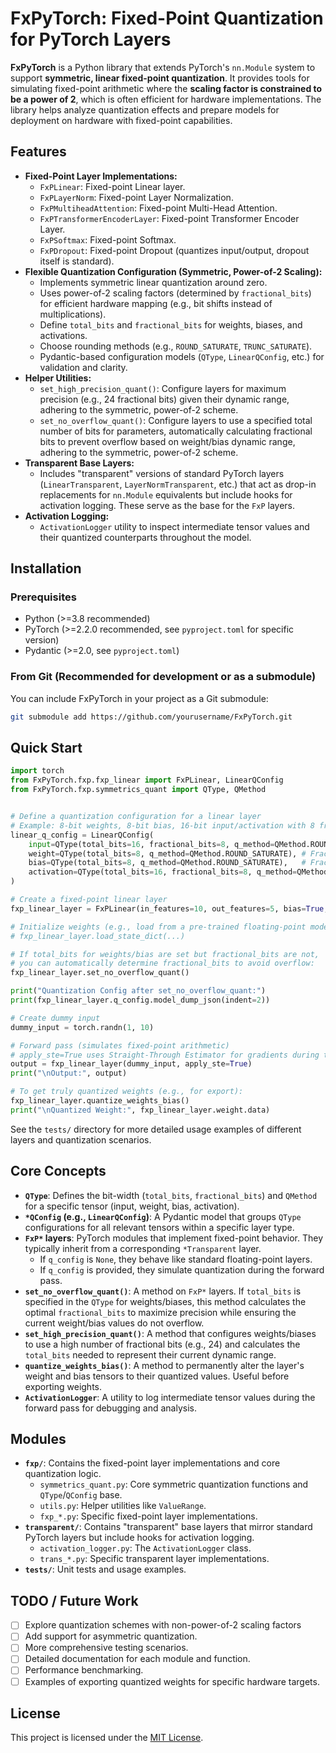 # FxPyTorch: Fixed-Point Quantization for PyTorch Layers

**FxPyTorch** is a Python library that extends PyTorch's `nn.Module` system to support **symmetric, linear fixed-point quantization**. It provides tools for simulating fixed-point arithmetic where the **scaling factor is constrained to be a power of 2**, which is often efficient for hardware implementations. The library helps analyze quantization effects and prepare models for deployment on hardware with fixed-point capabilities.

## Features

*   **Fixed-Point Layer Implementations:**
    *   `FxPLinear`: Fixed-point Linear layer.
    *   `FxPLayerNorm`: Fixed-point Layer Normalization.
    *   `FxPMultiheadAttention`: Fixed-point Multi-Head Attention.
    *   `FxPTransformerEncoderLayer`: Fixed-point Transformer Encoder Layer.
    *   `FxPSoftmax`: Fixed-point Softmax.
    *   `FxPDropout`: Fixed-point Dropout (quantizes input/output, dropout itself is standard).
*   **Flexible Quantization Configuration (Symmetric, Power-of-2 Scaling):**
    *   Implements symmetric linear quantization around zero.
    *   Uses power-of-2 scaling factors (determined by `fractional_bits`) for efficient hardware mapping (e.g., bit shifts instead of multiplications).
    *   Define `total_bits` and `fractional_bits` for weights, biases, and activations.
    *   Choose rounding methods (e.g., `ROUND_SATURATE`, `TRUNC_SATURATE`).
    *   Pydantic-based configuration models (`QType`, `LinearQConfig`, etc.) for validation and clarity.
*   **Helper Utilities:**
    *   `set_high_precision_quant()`: Configure layers for maximum precision (e.g., 24 fractional bits) given their dynamic range, adhering to the symmetric, power-of-2 scheme.
    *   `set_no_overflow_quant()`: Configure layers to use a specified total number of bits for parameters, automatically calculating fractional bits to prevent overflow based on weight/bias dynamic range, adhering to the symmetric, power-of-2 scheme.
*   **Transparent Base Layers:**
    *   Includes "transparent" versions of standard PyTorch layers (`LinearTransparent`, `LayerNormTransparent`, etc.) that act as drop-in replacements for `nn.Module` equivalents but include hooks for activation logging. These serve as the base for the `FxP` layers.
*   **Activation Logging:**
    *   `ActivationLogger` utility to inspect intermediate tensor values and their quantized counterparts throughout the model.


## Installation

### Prerequisites

*   Python (>=3.8 recommended)
*   PyTorch (>=2.2.0 recommended, see `pyproject.toml` for specific version)
*   Pydantic (>=2.0, see `pyproject.toml`)

### From Git (Recommended for development or as a submodule)

You can include FxPyTorch in your project as a Git submodule:
```bash
git submodule add https://github.com/yourusername/FxPyTorch.git
```

## Quick Start

```python
import torch
from FxPyTorch.fxp.fxp_linear import FxPLinear, LinearQConfig
from FxPyTorch.fxp.symmetrics_quant import QType, QMethod


# Define a quantization configuration for a linear layer
# Example: 8-bit weights, 8-bit bias, 16-bit input/activation with 8 fractional bits
linear_q_config = LinearQConfig(
    input=QType(total_bits=16, fractional_bits=8, q_method=QMethod.ROUND_SATURATE),
    weight=QType(total_bits=8, q_method=QMethod.ROUND_SATURATE), # Fractional bits determined by set_no_overflow_quant
    bias=QType(total_bits=8, q_method=QMethod.ROUND_SATURATE),   # Fractional bits determined by set_no_overflow_quant
    activation=QType(total_bits=16, fractional_bits=8, q_method=QMethod.ROUND_SATURATE)
)

# Create a fixed-point linear layer
fxp_linear_layer = FxPLinear(in_features=10, out_features=5, bias=True, q_config=linear_q_config)

# Initialize weights (e.g., load from a pre-trained floating-point model)
# fxp_linear_layer.load_state_dict(...)

# If total_bits for weights/bias are set but fractional_bits are not,
# you can automatically determine fractional_bits to avoid overflow:
fxp_linear_layer.set_no_overflow_quant()

print("Quantization Config after set_no_overflow_quant:")
print(fxp_linear_layer.q_config.model_dump_json(indent=2))

# Create dummy input
dummy_input = torch.randn(1, 10)

# Forward pass (simulates fixed-point arithmetic)
# apply_ste=True uses Straight-Through Estimator for gradients during training
output = fxp_linear_layer(dummy_input, apply_ste=True)
print("\nOutput:", output)

# To get truly quantized weights (e.g., for export):
fxp_linear_layer.quantize_weights_bias()
print("\nQuantized Weight:", fxp_linear_layer.weight.data)
```

See the `tests/` directory for more detailed usage examples of different layers and quantization scenarios.

## Core Concepts

*   **`QType`**: Defines the bit-width (`total_bits`, `fractional_bits`) and `QMethod` for a specific tensor (input, weight, bias, activation).
*   **`*QConfig` (e.g., `LinearQConfig`)**: A Pydantic model that groups `QType` configurations for all relevant tensors within a specific layer type.
*   **`FxP*` layers**: PyTorch modules that implement fixed-point behavior. They typically inherit from a corresponding `*Transparent` layer.
    *   If `q_config` is `None`, they behave like standard floating-point layers.
    *   If `q_config` is provided, they simulate quantization during the forward pass.
*   **`set_no_overflow_quant()`**: A method on `FxP*` layers. If `total_bits` is specified in the `QType` for weights/biases, this method calculates the optimal `fractional_bits` to maximize precision while ensuring the current weight/bias values do not overflow.
*   **`set_high_precision_quant()`**: A method that configures weights/biases to use a high number of fractional bits (e.g., 24) and calculates the `total_bits` needed to represent their current dynamic range.
*   **`quantize_weights_bias()`**: A method to permanently alter the layer's weight and bias tensors to their quantized values. Useful before exporting weights.
*   **`ActivationLogger`**: A utility to log intermediate tensor values during the forward pass for debugging and analysis.

## Modules

*   **`fxp/`**: Contains the fixed-point layer implementations and core quantization logic.
    *   `symmetrics_quant.py`: Core symmetric quantization functions and `QType`/`QConfig` base.
    *   `utils.py`: Helper utilities like `ValueRange`.
    *   `fxp_*.py`: Specific fixed-point layer implementations.
*   **`transparent/`**: Contains "transparent" base layers that mirror standard PyTorch layers but include hooks for activation logging.
    *   `activation_logger.py`: The `ActivationLogger` class.
    *   `trans_*.py`: Specific transparent layer implementations.
*   **`tests/`**: Unit tests and usage examples.

## TODO / Future Work

*   [ ] Explore quantization schemes with non-power-of-2 scaling factors
*   [ ] Add support for asymmetric quantization.
*   [ ] More comprehensive testing scenarios.
*   [ ] Detailed documentation for each module and function.
*   [ ] Performance benchmarking.
*   [ ] Examples of exporting quantized weights for specific hardware targets.

## License

This project is licensed under the [MIT License](LICENSE). <!-- Make sure to add a LICENSE file -->
```
